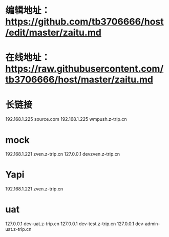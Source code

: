 # 编辑地址：https://github.com/tb3706666/host/edit/master/zaitu.md
# 在线地址：https://raw.githubusercontent.com/tb3706666/host/master/zaitu.md

# 长链接
192.168.1.225 source.com
192.168.1.225  wmpush.z-trip.cn

# mock
192.168.1.221 zven.z-trip.cn
127.0.0.1 devzven.z-trip.cn

# Yapi
192.168.1.221 zven.z-trip.cn

# uat
127.0.0.1 dev-uat.z-trip.cn
127.0.0.1 dev-test.z-trip.cn
127.0.0.1 dev-admin-uat.z-trip.cn
